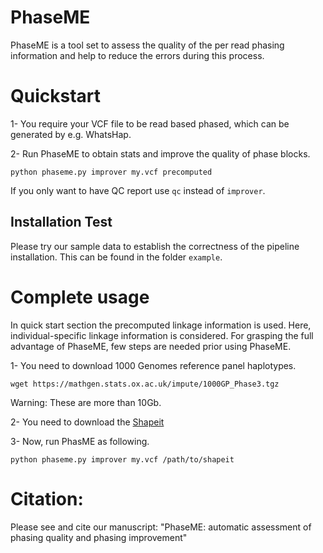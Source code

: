 PhaseME
======

PhaseME is a tool set to assess the quality of the per read phasing information and help to reduce the errors during this process. 


# Quickstart

1- You require your VCF file to be read based phased, which can be generated by e.g. WhatsHap.

2- Run PhaseME to obtain stats and improve the quality of phase blocks.

```
python phaseme.py improver my.vcf precomputed
```
If you only want to have QC report use `qc` instead of `improver`. 


## Installation Test

Please try our sample data to establish the correctness of the pipeline installation. This can be found in the folder `example`.



# Complete usage

In quick start section the precomputed linkage information is used. Here, individual-specific linkage information is considered.  For grasping the full advantage of PhaseME, few steps are needed prior using PhaseME.

1- You need to download 1000 Genomes reference panel haplotypes.

```
wget https://mathgen.stats.ox.ac.uk/impute/1000GP_Phase3.tgz
```
Warning: These are more than 10Gb.


2- You need to download the [Shapeit](https://mathgen.stats.ox.ac.uk/genetics_software/shapeit/shapeit.html)

3- Now, run PhasME as following.


```
python phaseme.py improver my.vcf /path/to/shapeit
```




# Citation:

Please see and cite our manuscript: "PhaseME: automatic assessment of phasing quality and phasing improvement"






